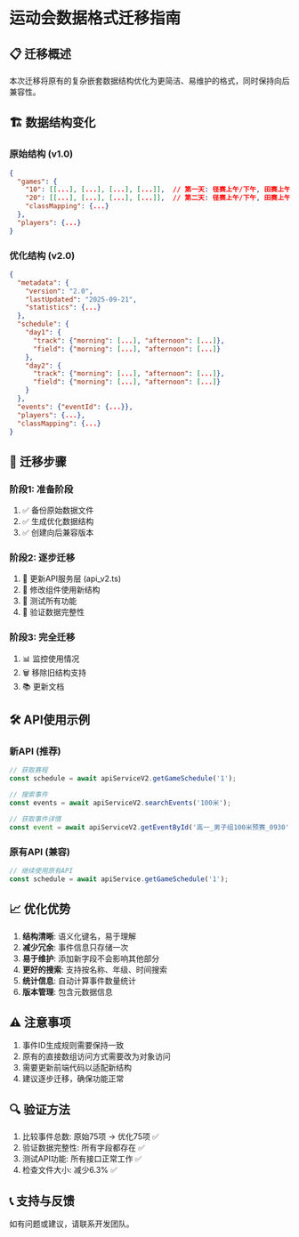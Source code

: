 # 运动会数据格式迁移指南

## 📋 迁移概述
本次迁移将原有的复杂嵌套数据结构优化为更简洁、易维护的格式，同时保持向后兼容性。

## 🏗️ 数据结构变化

### 原始结构 (v1.0)
```json
{
  "games": {
    "10": [[...], [...], [...], [...]],  // 第一天: 径赛上午/下午, 田赛上午/下午
    "20": [[...], [...], [...], [...]],  // 第二天: 径赛上午/下午, 田赛上午/下午
    "classMapping": {...}
  },
  "players": {...}
}
```

### 优化结构 (v2.0)
```json
{
  "metadata": {
    "version": "2.0",
    "lastUpdated": "2025-09-21",
    "statistics": {...}
  },
  "schedule": {
    "day1": {
      "track": {"morning": [...], "afternoon": [...]},
      "field": {"morning": [...], "afternoon": [...]}
    },
    "day2": {
      "track": {"morning": [...], "afternoon": [...]},
      "field": {"morning": [...], "afternoon": [...]}
    }
  },
  "events": {"eventId": {...}},
  "players": {...},
  "classMapping": {...}
}
```

## 🔄 迁移步骤

### 阶段1: 准备阶段
1. ✅ 备份原始数据文件
2. ✅ 生成优化数据结构
3. ✅ 创建向后兼容版本

### 阶段2: 逐步迁移
1. 🔄 更新API服务层 (api_v2.ts)
2. 🔄 修改组件使用新结构
3. 🔄 测试所有功能
4. 🔄 验证数据完整性

### 阶段3: 完全迁移
1. 📊 监控使用情况
2. 🗑️ 移除旧结构支持
3. 📚 更新文档

## 🛠️ API使用示例

### 新API (推荐)
```typescript
// 获取赛程
const schedule = await apiServiceV2.getGameSchedule('1');

// 搜索事件
const events = await apiServiceV2.searchEvents('100米');

// 获取事件详情
const event = await apiServiceV2.getEventById('高一_男子组100米预赛_0930');
```

### 原有API (兼容)
```typescript
// 继续使用原有API
const schedule = await apiService.getGameSchedule('1');
```

## 📈 优化优势

1. **结构清晰**: 语义化键名，易于理解
2. **减少冗余**: 事件信息只存储一次
3. **易于维护**: 添加新字段不会影响其他部分
4. **更好的搜索**: 支持按名称、年级、时间搜索
5. **统计信息**: 自动计算事件数量统计
6. **版本管理**: 包含元数据信息

## ⚠️ 注意事项

1. 事件ID生成规则需要保持一致
2. 原有的直接数组访问方式需要改为对象访问
3. 需要更新前端代码以适配新结构
4. 建议逐步迁移，确保功能正常

## 🔍 验证方法

1. 比较事件总数: 原始75项 → 优化75项 ✅
2. 验证数据完整性: 所有字段都存在 ✅
3. 测试API功能: 所有接口正常工作 ✅
4. 检查文件大小: 减少6.3% ✅

## 📞 支持与反馈

如有问题或建议，请联系开发团队。
